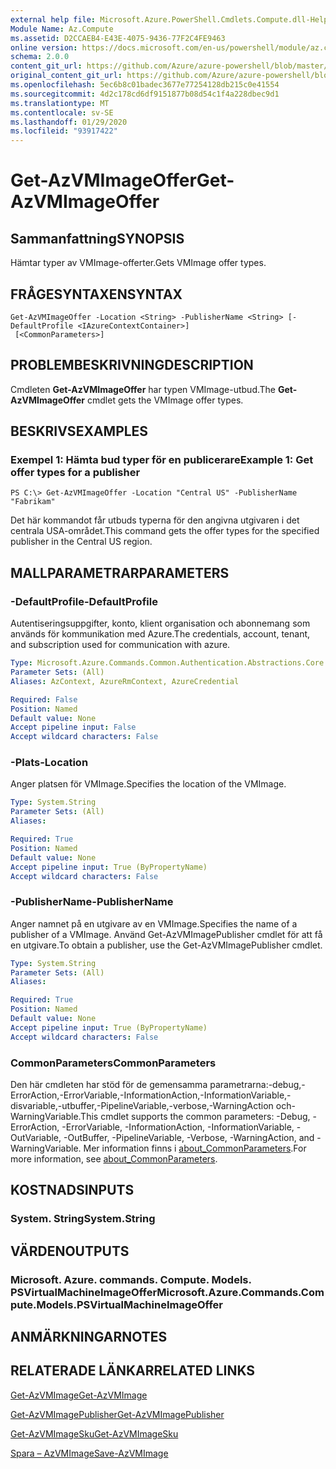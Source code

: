 ```yaml
---
external help file: Microsoft.Azure.PowerShell.Cmdlets.Compute.dll-Help.xml
Module Name: Az.Compute
ms.assetid: D2CCAEB4-E43E-4075-9436-77F2C4FE9463
online version: https://docs.microsoft.com/en-us/powershell/module/az.compute/get-azvmimageoffer
schema: 2.0.0
content_git_url: https://github.com/Azure/azure-powershell/blob/master/src/Compute/Compute/help/Get-AzVMImageOffer.md
original_content_git_url: https://github.com/Azure/azure-powershell/blob/master/src/Compute/Compute/help/Get-AzVMImageOffer.md
ms.openlocfilehash: 5ec6b8c01badec3677e77254128db215c0e41554
ms.sourcegitcommit: 4d2c178cd6df9151877b08d54c1f4a228dbec9d1
ms.translationtype: MT
ms.contentlocale: sv-SE
ms.lasthandoff: 01/29/2020
ms.locfileid: "93917422"
---
```

# <span data-ttu-id="a8556-101">Get-AzVMImageOffer</span><span class="sxs-lookup"><span data-stu-id="a8556-101">Get-AzVMImageOffer</span></span>

## <span data-ttu-id="a8556-102">Sammanfattning</span><span class="sxs-lookup"><span data-stu-id="a8556-102">SYNOPSIS</span></span>
<span data-ttu-id="a8556-103">Hämtar typer av VMImage-offerter.</span><span class="sxs-lookup"><span data-stu-id="a8556-103">Gets VMImage offer types.</span></span>

## <span data-ttu-id="a8556-104">FRÅGESYNTAXEN</span><span class="sxs-lookup"><span data-stu-id="a8556-104">SYNTAX</span></span>

```
Get-AzVMImageOffer -Location <String> -PublisherName <String> [-DefaultProfile <IAzureContextContainer>]
 [<CommonParameters>]
```

## <span data-ttu-id="a8556-105">PROBLEMBESKRIVNING</span><span class="sxs-lookup"><span data-stu-id="a8556-105">DESCRIPTION</span></span>
<span data-ttu-id="a8556-106">Cmdleten **Get-AzVMImageOffer** har typen VMImage-utbud.</span><span class="sxs-lookup"><span data-stu-id="a8556-106">The **Get-AzVMImageOffer** cmdlet gets the VMImage offer types.</span></span>

## <span data-ttu-id="a8556-107">BESKRIVS</span><span class="sxs-lookup"><span data-stu-id="a8556-107">EXAMPLES</span></span>

### <span data-ttu-id="a8556-108">Exempel 1: Hämta bud typer för en publicerare</span><span class="sxs-lookup"><span data-stu-id="a8556-108">Example 1: Get offer types for a publisher</span></span>
```
PS C:\> Get-AzVMImageOffer -Location "Central US" -PublisherName "Fabrikam"
```

<span data-ttu-id="a8556-109">Det här kommandot får utbuds typerna för den angivna utgivaren i det centrala USA-området.</span><span class="sxs-lookup"><span data-stu-id="a8556-109">This command gets the offer types for the specified publisher in the Central US region.</span></span>

## <span data-ttu-id="a8556-110">MALLPARAMETRAR</span><span class="sxs-lookup"><span data-stu-id="a8556-110">PARAMETERS</span></span>

### <span data-ttu-id="a8556-111">-DefaultProfile</span><span class="sxs-lookup"><span data-stu-id="a8556-111">-DefaultProfile</span></span>
<span data-ttu-id="a8556-112">Autentiseringsuppgifter, konto, klient organisation och abonnemang som används för kommunikation med Azure.</span><span class="sxs-lookup"><span data-stu-id="a8556-112">The credentials, account, tenant, and subscription used for communication with azure.</span></span>

```yaml
Type: Microsoft.Azure.Commands.Common.Authentication.Abstractions.Core.IAzureContextContainer
Parameter Sets: (All)
Aliases: AzContext, AzureRmContext, AzureCredential

Required: False
Position: Named
Default value: None
Accept pipeline input: False
Accept wildcard characters: False
```

### <span data-ttu-id="a8556-113">-Plats</span><span class="sxs-lookup"><span data-stu-id="a8556-113">-Location</span></span>
<span data-ttu-id="a8556-114">Anger platsen för VMImage.</span><span class="sxs-lookup"><span data-stu-id="a8556-114">Specifies the location of the VMImage.</span></span>

```yaml
Type: System.String
Parameter Sets: (All)
Aliases:

Required: True
Position: Named
Default value: None
Accept pipeline input: True (ByPropertyName)
Accept wildcard characters: False
```

### <span data-ttu-id="a8556-115">-PublisherName</span><span class="sxs-lookup"><span data-stu-id="a8556-115">-PublisherName</span></span>
<span data-ttu-id="a8556-116">Anger namnet på en utgivare av en VMImage.</span><span class="sxs-lookup"><span data-stu-id="a8556-116">Specifies the name of a publisher of a VMImage.</span></span>
<span data-ttu-id="a8556-117">Använd Get-AzVMImagePublisher cmdlet för att få en utgivare.</span><span class="sxs-lookup"><span data-stu-id="a8556-117">To obtain a publisher, use the Get-AzVMImagePublisher cmdlet.</span></span>

```yaml
Type: System.String
Parameter Sets: (All)
Aliases:

Required: True
Position: Named
Default value: None
Accept pipeline input: True (ByPropertyName)
Accept wildcard characters: False
```

### <span data-ttu-id="a8556-118">CommonParameters</span><span class="sxs-lookup"><span data-stu-id="a8556-118">CommonParameters</span></span>
<span data-ttu-id="a8556-119">Den här cmdleten har stöd för de gemensamma parametrarna:-debug,-ErrorAction,-ErrorVariable,-InformationAction,-InformationVariable,-disvariable,-utbuffer,-PipelineVariable,-verbose,-WarningAction och-WarningVariable.</span><span class="sxs-lookup"><span data-stu-id="a8556-119">This cmdlet supports the common parameters: -Debug, -ErrorAction, -ErrorVariable, -InformationAction, -InformationVariable, -OutVariable, -OutBuffer, -PipelineVariable, -Verbose, -WarningAction, and -WarningVariable.</span></span> <span data-ttu-id="a8556-120">Mer information finns i [about_CommonParameters](https://go.microsoft.com/fwlink/?LinkID=113216).</span><span class="sxs-lookup"><span data-stu-id="a8556-120">For more information, see [about_CommonParameters](https://go.microsoft.com/fwlink/?LinkID=113216).</span></span>

## <span data-ttu-id="a8556-121">KOSTNADS</span><span class="sxs-lookup"><span data-stu-id="a8556-121">INPUTS</span></span>

### <span data-ttu-id="a8556-122">System. String</span><span class="sxs-lookup"><span data-stu-id="a8556-122">System.String</span></span>

## <span data-ttu-id="a8556-123">VÄRDEN</span><span class="sxs-lookup"><span data-stu-id="a8556-123">OUTPUTS</span></span>

### <span data-ttu-id="a8556-124">Microsoft. Azure. commands. Compute. Models. PSVirtualMachineImageOffer</span><span class="sxs-lookup"><span data-stu-id="a8556-124">Microsoft.Azure.Commands.Compute.Models.PSVirtualMachineImageOffer</span></span>

## <span data-ttu-id="a8556-125">ANMÄRKNINGAR</span><span class="sxs-lookup"><span data-stu-id="a8556-125">NOTES</span></span>

## <span data-ttu-id="a8556-126">RELATERADE LÄNKAR</span><span class="sxs-lookup"><span data-stu-id="a8556-126">RELATED LINKS</span></span>

[<span data-ttu-id="a8556-127">Get-AzVMImage</span><span class="sxs-lookup"><span data-stu-id="a8556-127">Get-AzVMImage</span></span>](./Get-AzVMImage.md)

[<span data-ttu-id="a8556-128">Get-AzVMImagePublisher</span><span class="sxs-lookup"><span data-stu-id="a8556-128">Get-AzVMImagePublisher</span></span>](./Get-AzVMImagePublisher.md)

[<span data-ttu-id="a8556-129">Get-AzVMImageSku</span><span class="sxs-lookup"><span data-stu-id="a8556-129">Get-AzVMImageSku</span></span>](./Get-AzVMImageSku.md)

[<span data-ttu-id="a8556-130">Spara – AzVMImage</span><span class="sxs-lookup"><span data-stu-id="a8556-130">Save-AzVMImage</span></span>](./Save-AzVMImage.md)


